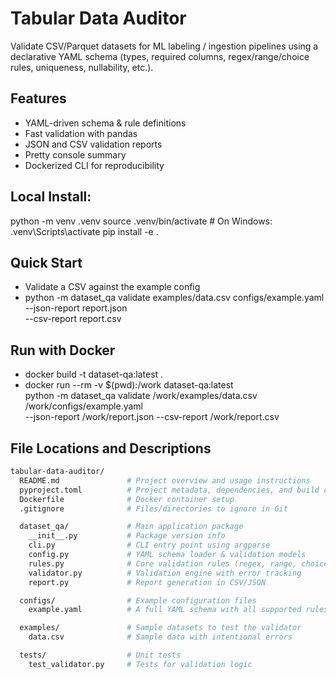 # Tabular Data Auditor

Validate CSV/Parquet datasets for ML labeling / ingestion pipelines using a declarative YAML schema (types, required columns, regex/range/choice rules, uniqueness, nullability, etc.).

## Features
- YAML-driven schema & rule definitions
- Fast validation with pandas
- JSON and CSV validation reports
- Pretty console summary
- Dockerized CLI for reproducibility


## Local Install: 
python -m venv .venv
source .venv/bin/activate  # On Windows: .venv\Scripts\activate
pip install -e .

## Quick Start
- Validate a CSV against the example config
- python -m dataset_qa validate examples/data.csv configs/example.yaml \
  --json-report report.json \
  --csv-report  report.csv

## Run with Docker
- docker build -t dataset-qa:latest .
- docker run --rm -v $(pwd):/work dataset-qa:latest \
  python -m dataset_qa validate /work/examples/data.csv /work/configs/example.yaml \
  --json-report /work/report.json --csv-report /work/report.csv

## File Locations and Descriptions
```bash
tabular-data-auditor/
  README.md               # Project overview and usage instructions
  pyproject.toml          # Project metadata, dependencies, and build config
  Dockerfile              # Docker container setup
  .gitignore              # Files/directories to ignore in Git

  dataset_qa/             # Main application package
    __init__.py           # Package version info
    cli.py                # CLI entry point using argparse
    config.py             # YAML schema loader & validation models
    rules.py              # Core validation rules (regex, range, choice)
    validator.py          # Validation engine with error tracking
    report.py             # Report generation in CSV/JSON

  configs/                # Example configuration files
    example.yaml          # A full YAML schema with all supported rules

  examples/               # Sample datasets to test the validator
    data.csv              # Sample data with intentional errors

  tests/                  # Unit tests
    test_validator.py     # Tests for validation logic


